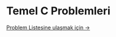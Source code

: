 <h1>Temel C Problemleri</h1>

<a href="https://github.com/serhatkiyar/Temel-C-Problemleri/blob/master/C-Problemleri/Problem%20Listesi"> Problem Listesine ulaşmak için -></a>
